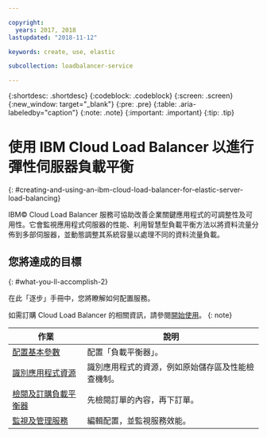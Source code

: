 ```yaml
---

copyright:
  years: 2017, 2018
lastupdated: "2018-11-12"

keywords: create, use, elastic

subcollection: loadbalancer-service

---
```


{:shortdesc: .shortdesc}
{:codeblock: .codeblock}
{:screen: .screen}
{:new_window: target="_blank"}
{:pre: .pre}
{:table: .aria-labeledby="caption"}
{:note: .note}
{:important: .important}
{:tip: .tip}

# 使用 IBM Cloud Load Balancer 以進行彈性伺服器負載平衡
{: #creating-and-using-an-ibm-cloud-load-balancer-for-elastic-server-load-balancing}

IBM© Cloud Load Balancer 服務可協助改善企業關鍵應用程式的可調整性及可用性。它會監視應用程式伺服器的性能、利用智慧型負載平衡方法以將資料流量分佈到多部伺服器，並動態調整其系統容量以處理不同的資料流量負載。

## 您將達成的目標
{: #what-you-ll-accomplish-2}

在此「逐步」手冊中，您將瞭解如何配置服務。   

如需訂購 Cloud Load Balancer 的相關資訊，請參閱[開始使用](/docs/infrastructure/loadbalancer-service?topic=loadbalancer-service-getting-started)。
{: note}

作業  |說明 
------------- | -------------
[配置基本參數](/docs/infrastructure/loadbalancer-service?topic=loadbalancer-service-configuring-ibm-cloud-load-balancer-parameters) | 配置「負載平衡器」。
[識別應用程式資源](/docs/infrastructure/loadbalancer-service?topic=loadbalancer-service-identifying-your-application-server-resources) |識別應用程式的資源，例如原始儲存區及性能檢查機制。
[檢閱及訂購負載平衡器](/docs/infrastructure/loadbalancer-service?topic=loadbalancer-service-review-and-place-your-order) | 先檢閱訂單的內容，再下訂單。
[監視及管理服務](/docs/infrastructure/loadbalancer-service?topic=loadbalancer-service-monitoring-and-managing-your-service) | 編輯配置，並監視服務效能。

